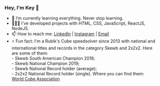 ### Hey, I'm Key 👋


- 🌱  I’m currently learning everything. Never stop learning.
- 🧑🏻‍💻 I've developed projects with HTML, CSS, JavaScript, ReactJS, NodeJS.
- 📫  How to reach me: <a href="https://www.linkedin.com/in/key-yu-wan">LinkedIn</a> | <a href="https://www.instagram.com/keyyuwan/">Instagram</a> | 
<a href="mailto:keyflcbyuwan@gmail.com">Email</a>
- ⚡ Fun fact: I'm a Rubik's Cube speedsolver since 2013 with national and international titles and records in the category Skewb and 2x2x2.
Here are some of them: <br> - Skewb South American Champion 2018; <br> - Skewb National Champion 2019; <br> - Skewb National Record holder (average);
<br> - 2x2x2 National Record holder (single). Where you can find them: <a href=https://www.worldcubeassociation.org/persons/2013WANK01>World Cube Association</a>
